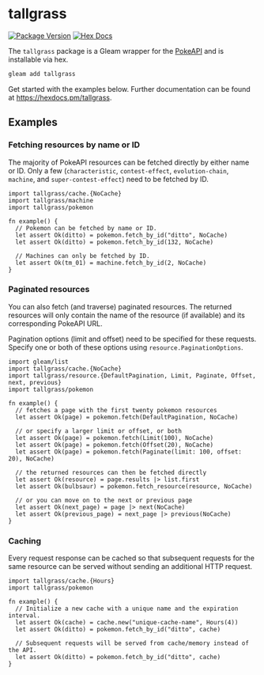 # tallgrass

[![Package Version](https://img.shields.io/hexpm/v/tallgrass)](https://hex.pm/packages/tallgrass)
[![Hex Docs](https://img.shields.io/badge/hex-docs-ffaff3)](https://hexdocs.pm/tallgrass/)

The `tallgrass` package is a Gleam wrapper for the [PokeAPI](https://pokeapi.co) and is installable via hex.

```sh
gleam add tallgrass
```

Get started with the examples below. Further documentation can be found at <https://hexdocs.pm/tallgrass>.

## Examples

### Fetching resources by name or ID

The majority of PokeAPI resources can be fetched directly by either name or ID. Only a few
(`characteristic`, `contest-effect`, `evolution-chain`, `machine`, and `super-contest-effect`)
need to be fetched by ID.

```gleam
import tallgrass/cache.{NoCache}
import tallgrass/machine
import tallgrass/pokemon

fn example() {
  // Pokemon can be fetched by name or ID.
  let assert Ok(ditto) = pokemon.fetch_by_id("ditto", NoCache)
  let assert Ok(ditto) = pokemon.fetch_by_id(132, NoCache)

  // Machines can only be fetched by ID.
  let assert Ok(tm_01) = machine.fetch_by_id(2, NoCache)
}
```

### Paginated resources

You can also fetch (and traverse) paginated resources. The returned resources will only contain
the name of the resource (if available) and its corresponding PokeAPI URL.

Pagination options (limit and offset) need to be specified for these requests. Specify one
or both of these options using `resource.PaginationOptions`.

```gleam
import gleam/list
import tallgrass/cache.{NoCache}
import tallgrass/resource.{DefaultPagination, Limit, Paginate, Offset, next, previous}
import tallgrass/pokemon

fn example() {
  // fetches a page with the first twenty pokemon resources
  let assert Ok(page) = pokemon.fetch(DefaultPagination, NoCache)

  // or specify a larger limit or offset, or both
  let assert Ok(page) = pokemon.fetch(Limit(100), NoCache)
  let assert Ok(page) = pokemon.fetch(Offset(20), NoCache)
  let assert Ok(page) = pokemon.fetch(Paginate(limit: 100, offset: 20), NoCache)

  // the returned resources can then be fetched directly
  let assert Ok(resource) = page.results |> list.first
  let assert Ok(bulbsaur) = pokemon.fetch_resource(resource, NoCache)

  // or you can move on to the next or previous page
  let assert Ok(next_page) = page |> next(NoCache)
  let assert Ok(previous_page) = next_page |> previous(NoCache)
}
```

### Caching

Every request response can be cached so that subsequent requests for the same resource
can be served without sending an additional HTTP request.

```gleam
import tallgrass/cache.{Hours}
import tallgrass/pokemon

fn example() {
  // Initialize a new cache with a unique name and the expiration interval.
  let assert Ok(cache) = cache.new("unique-cache-name", Hours(4))
  let assert Ok(ditto) = pokemon.fetch_by_id("ditto", cache)

  // Subsequent requests will be served from cache/memory instead of the API.
  let assert Ok(ditto) = pokemon.fetch_by_id("ditto", cache)
}
```
